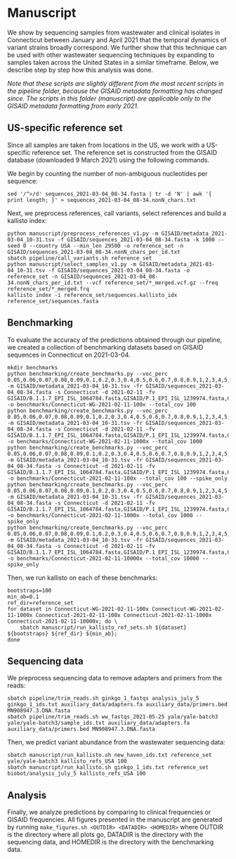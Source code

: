 # Manuscript

We show by sequencing samples from wastewater and clinical
isolates in Connecticut between January and April 2021 that the temporal
dynamics of variant strains broadly correspond. We further show that this
technique can be used with other wastewater sequencing techniques by expanding
to samples taken across the United States in a similar timeframe. Below,
we describe step by step how this analysis was done.

*Note that these scripts are slightly different from the most recent scripts in the pipeline folder, because the GISAID metadata formatting has changed since. The scripts in this folder (manuscript) are applicable only to the GISAID metadata formatting from early 2021.*

## US-specific reference set
Since all samples are taken from locations in the US, we work with a US-specific
reference set. The reference set is constructed from the GISAID database
(downloaded 9 March 2021) using the following commands.

We begin by counting the number of non-ambiguous
nucleotides per sequence:

    sed '/^>/d' sequences_2021-03-04_08-34.fasta | tr -d 'N' | awk '{ print length; }' > sequences_2021-03-04_08-34.nonN_chars.txt

Next, we preprocess references, call variants, select references and build a kallisto index:

    python manuscript/preprocess_references_v1.py -m GISAID/metadata_2021-03-04_10-31.tsv -f GISAID/sequences_2021-03-04_08-34.fasta -k 1000 --seed 0 --country USA --min_len 29500 -o reference_set -n GISAID/sequences_2021-03-04_08-34.nonN_chars_per_id.txt
    sbatch pipeline/call_variants.sh reference_set
    python manuscript/select_samples_v1.py -m GISAID/metadata_2021-03-04_10-31.tsv -f GISAID/sequences_2021-03-04_08-34.fasta -o reference_set -n GISAID/sequences_2021-03-04_08-34.nonN_chars_per_id.txt --vcf reference_set/*_merged.vcf.gz --freq reference_set/*_merged.frq
    kallisto index -i reference_set/sequences.kallisto_idx reference_set/sequences.fasta


## Benchmarking
To evaluate the accuracy of the predictions obtained through our pipeline, we
created a collection of benchmarking datasets based on GISAID sequences in
Connecticut on 2021-03-04.

    mkdir benchmarks
    python benchmarking/create_benchmarks.py --voc_perc 0.05,0.06,0.07,0.08,0.09,0.1,0.2,0.3,0.4,0.5,0.6,0.7,0.8,0.9,1,2,3,4,5,6,7,8,9,10,20,30,40,50,60,70,80,90,100 -m GISAID/metadata_2021-03-04_10-31.tsv -fr GISAID/sequences_2021-03-04_08-34.fasta -s Connecticut -d 2021-02-11 -fv GISAID/B.1.1.7_EPI_ISL_1064784.fasta,GISAID/P.1_EPI_ISL_1239974.fasta,GISAID/B.1.351_EPI_ISL_1038809.fasta,GISAID/B.1.427_EPI_ISL_755182.fasta,GISAID/B.1.429_EPI_ISL_1063907.fasta -o benchmarks/Connecticut-WG-2021-02-11-100x --total_cov 100
    python benchmarking/create_benchmarks.py --voc_perc 0.05,0.06,0.07,0.08,0.09,0.1,0.2,0.3,0.4,0.5,0.6,0.7,0.8,0.9,1,2,3,4,5,6,7,8,9,10,20,30,40,50,60,70,80,90,100 -m GISAID/metadata_2021-03-04_10-31.tsv -fr GISAID/sequences_2021-03-04_08-34.fasta -s Connecticut -d 2021-02-11 -fv GISAID/B.1.1.7_EPI_ISL_1064784.fasta,GISAID/P.1_EPI_ISL_1239974.fasta,GISAID/B.1.351_EPI_ISL_1038809.fasta,GISAID/B.1.427_EPI_ISL_755182.fasta,GISAID/B.1.429_EPI_ISL_1063907.fasta -o benchmarks/Connecticut-WG-2021-02-11-1000x --total_cov 1000
    python benchmarking/create_benchmarks.py --voc_perc 0.05,0.06,0.07,0.08,0.09,0.1,0.2,0.3,0.4,0.5,0.6,0.7,0.8,0.9,1,2,3,4,5,6,7,8,9,10,20,30,40,50,60,70,80,90,100 -m GISAID/metadata_2021-03-04_10-31.tsv -fr GISAID/sequences_2021-03-04_08-34.fasta -s Connecticut -d 2021-02-11 -fv GISAID/B.1.1.7_EPI_ISL_1064784.fasta,GISAID/P.1_EPI_ISL_1239974.fasta,GISAID/B.1.351_EPI_ISL_1038809.fasta,GISAID/B.1.427_EPI_ISL_755182.fasta,GISAID/B.1.429_EPI_ISL_1063907.fasta -o benchmarks/Connecticut-2021-02-11-100x --total_cov 100 --spike_only
    python benchmarking/create_benchmarks.py --voc_perc 0.05,0.06,0.07,0.08,0.09,0.1,0.2,0.3,0.4,0.5,0.6,0.7,0.8,0.9,1,2,3,4,5,6,7,8,9,10,20,30,40,50,60,70,80,90,100 -m GISAID/metadata_2021-03-04_10-31.tsv -fr GISAID/sequences_2021-03-04_08-34.fasta -s Connecticut -d 2021-02-11 -fv GISAID/B.1.1.7_EPI_ISL_1064784.fasta,GISAID/P.1_EPI_ISL_1239974.fasta,GISAID/B.1.351_EPI_ISL_1038809.fasta,GISAID/B.1.427_EPI_ISL_755182.fasta,GISAID/B.1.429_EPI_ISL_1063907.fasta -o benchmarks/Connecticut-2021-02-11-1000x --total_cov 1000 --spike_only
    python benchmarking/create_benchmarks.py --voc_perc 0.05,0.06,0.07,0.08,0.09,0.1,0.2,0.3,0.4,0.5,0.6,0.7,0.8,0.9,1,2,3,4,5,6,7,8,9,10,20,30,40,50,60,70,80,90,100 -m GISAID/metadata_2021-03-04_10-31.tsv -fr GISAID/sequences_2021-03-04_08-34.fasta -s Connecticut -d 2021-02-11 -fv GISAID/B.1.1.7_EPI_ISL_1064784.fasta,GISAID/P.1_EPI_ISL_1239974.fasta,GISAID/B.1.351_EPI_ISL_1038809.fasta,GISAID/B.1.427_EPI_ISL_755182.fasta,GISAID/B.1.429_EPI_ISL_1063907.fasta -o benchmarks/Connecticut-2021-02-11-10000x --total_cov 10000 --spike_only

Then, we run kallisto on each of these benchmarks:

    bootstraps=100
    min_ab=0.1
    ref_dir=reference_set
    for dataset in Connecticut-WG-2021-02-11-100x Connecticut-WG-2021-02-11-1000x Connecticut-2021-02-11-100x Connecticut-2021-02-11-1000x Connecticut-2021-02-11-10000x; do \
        sbatch manuscript/run_kallisto_ref_sets.sh ${dataset} ${bootstraps} ${ref_dir} ${min_ab};
    done


## Sequencing data
We preprocess sequencing data to remove adapters and primers from the reads:

    sbatch pipeline/trim_reads.sh ginkgo_1_fastqs analysis_july_5 ginkgo_1_ids.txt auxiliary_data/adapters.fa auxiliary_data/primers.bed MN908947.3.DNA.fasta
    sbatch pipeline/trim_reads.sh ww_fastqs_2021-05-25 yale/yale-batch3 yale/yale-batch3/sample_ids.txt auxiliary_data/adapters.fa auxiliary_data/primers.bed MN908947.3.DNA.fasta

Then, we predict variant abundance from the wastewater sequencing data:

    sbatch manuscript/run_kallisto.sh new_haven_ids.txt reference_set yale/yale-batch3 kallisto_refs_USA 100
    sbatch manuscript/run_kallisto.sh ginkgo_1_ids.txt reference_set biobot/analysis_july_5 kallisto_refs_USA 100


## Analysis
Finally, we analyze predictions by comparing to clinical frequencies or GISAID
frequencies. All figures presented in the manuscript are generated by running
`make_figures.sh <OUTDIR> <DATADIR> <HOMEDIR>` where OUTDIR is the directory
where all plots go, DATADIR is the directory with the sequencing data, and
HOMEDIR is the directory with the benchmarking data.
